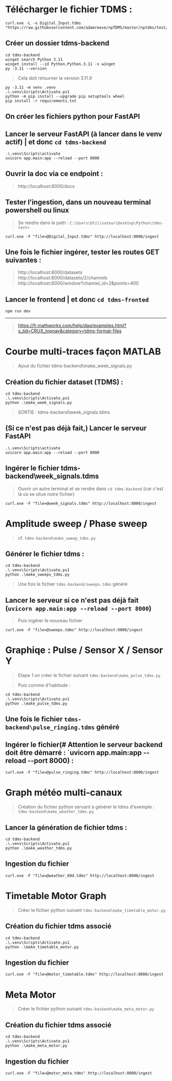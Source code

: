 # Télécharger le fichier TDMS :
```
curl.exe -L -o Digital_Input.tdms "https://raw.githubusercontent.com/adamreeve/npTDMS/master/nptdms/test/data/Digital_Input.tdms"
```

## Créer un dossier tdms-backend

```
cd tdms-backend
winget search Python 3.11
winget install --id Python.Python.3.11 -s winget
py -3.11 --version
```

> Cela doit retourner la version 3.11.9

```
py -3.11 -m venv .venv
.\.venv\Scripts\Activate.ps1
python -m pip install --upgrade pip setuptools wheel
pip install -r requirements.txt
```

## On créer les fichiers python pour FastAPI

## Lancer le serveur FastAPI (à lancer dans le venv actif) | et donc `cd tdms-backend`
```
.\.venv\Scripts\activate
uvicorn app.main:app --reload --port 8000
```

## Ouvrir la doc via ce endpoint :
> http://localhost:8000/docs

## Tester l’ingestion, dans un nouveau terminal powershell ou linux
> Se rendre dans le path : `C:\Users\Utilisateur\Desktop\Python\tdms-test>`
```
curl.exe -F "file=@Digital_Input.tdms" http://localhost:8000/ingest
```

## Une fois le fichier ingérer, tester les routes GET suivantes :

> http://localhost:8000/datasets
> http://localhost:8000/datasets/2/channels
> http://localhost:8000/window?channel_id=2&points=400


## Lancer le frontend | et donc `cd tdms-fronted`

```
npm run dev
```


---

> https://fr.mathworks.com/help/daq/examples.html?s_tid=CRUX_topnav&category=tdms-format-files

# Courbe multi-traces façon MATLAB
> Ajout du fichier tdms-backend\make_week_signals.py

## Création du fichier dataset (TDMS) :

```
cd tdms-backend
.\.venv\Scripts\Activate.ps1
python .\make_week_signals.py
```

> SORTIE : tdms-backend\week_signals.tdms

## (Si ce n'est pas déjà fait,) Lancer le serveur FastAPI 
```
.\.venv\Scripts\activate
uvicorn app.main:app --reload --port 8000
```

## Ingérer le fichier tdms-backend\week_signals.tdms
> Ouvrir un autre terminal et se rendre dans `cd tdms-backend` (car c'est là où se situe notre fichier)
```
curl.exe -F "file=@week_signals.tdms" http://localhost:8000/ingest
```


# Amplitude sweep / Phase sweep
> cf. `tdms-backend\make_sweep_tdms.py`

## Générer le fichier tdms :
```
cd tdms-backend
.\.venv\Scripts\Activate.ps1
python .\make_sweeps_tdms.py
```

> Une fois le fichier `tdms-backend/sweeps.tdms` généré

## Lancer le serveur si ce n'est pas déjà fait (`uvicorn app.main:app --reload --port 8000`)
> Puis ingérer le nouveau fichier

```
curl.exe -F "file=@sweeps.tdms" http://localhost:8000/ingest
```


# Graphiqe : Pulse / Sensor X / Sensor Y
> Etape 1 on créer le fichier suivant `tdms-backend\make_pulse_tdms.py`

> Puis comme d'habitude :
```
cd tdms-backend
.\.venv\Scripts\Activate.ps1
python .\make_pulse_tdms.py
```


## Une fois le fichier `tdms-backend\pulse_ringing.tdms` généré 
## Ingérer le fichier(# Attention le serveur backend doit être démarré : `uvicorn app.main:app --reload --port 8000) :
```
curl.exe -F "file=@pulse_ringing.tdms" http://localhost:8000/ingest 
```

# Graph météo multi-canaux
> Création du fichier python servant à générer le tdms d'exemple : `tdms-backend\make_weather_tdms.py`

## Lancer la génération de fichier tdms : 
```
cd tdms-backend
.\.venv\Scripts\Activate.ps1
python .\make_weather_tdms.py
```

## Ingestion du fichier 
```
curl.exe -F "file=@weather_60d.tdms" http://localhost:8000/ingest
```

# Timetable Motor Graph
> Créer le fichier python suivant `tdms-backend\make_timetable_motor.py`

## Création du fichier tdms associé
```
cd tdms-backend
.\.venv\Scripts\Activate.ps1
python .\make_timetable_motor.py
```

## Ingestion du fichier 
```
curl.exe -F "file=@motor_timetable.tdms" http://localhost:8000/ingest
```

# Meta Motor
> Créer le fichier python suivant `tdms-backend\make_meta_motor.py`

## Création du fichier tdms associé
```
cd tdms-backend
.\.venv\Scripts\Activate.ps1
python .\make_meta_motor.py
```

## Ingestion du fichier 
```
curl.exe -F "file=@motor_meta.tdms" http://localhost:8000/ingest
```